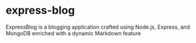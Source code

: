# express-blog
ExpressBlog is a blogging application crafted using Node.js, Express, and MongoDB enriched with a dynamic Markdown feature
